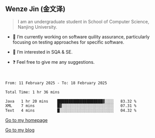 ## Wenze Jin (金文泽)

> I am an undergraduate student in School of Computer Science, Nanjing University.

- 🔭 I’m currently working on software quility assurance, particularly focusing on testing approaches for specific software.
  
- 🌱 I’m interested in SQA & SE.
  
- ❓ Feel free to give me any suggestions.  

<br>  

<!--START_SECTION:waka-->

```txt
From: 11 February 2025 - To: 18 February 2025

Total Time: 1 hr 36 mins

Java   1 hr 20 mins    ████████████████████▓░░░░   83.32 %
XML    7 mins          █▓░░░░░░░░░░░░░░░░░░░░░░░   07.31 %
Text   4 mins          █░░░░░░░░░░░░░░░░░░░░░░░░   04.32 %
```

<!--END_SECTION:waka-->

[Go to my homepage](https://wenzejin.github.io)

[Go to my blog](https://wenzejin.notion.site/Wenze-Jin-s-Blog-1635e9fa7b6d80b3adcedfacc74aa717?pvs=4)
